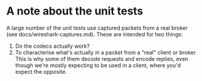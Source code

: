 # A note about the unit tests

A large number of the unit tests use captured packets from a real broker (see docs/wireshark-captures.md). These are
intended for two things:

1. Do the codecs actually work?
2. To characterise what's actually _in_ a packet from a "real" client or broker. This is why some of them decode
   requests and encode replies, even though we're mostly expecting to be used in a client, where you'd expect the
   opposite.
